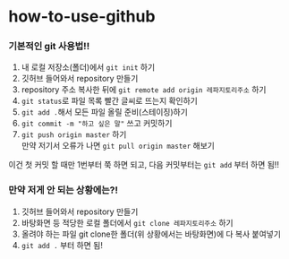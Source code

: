 # how-to-use-github
### 기본적인 git 사용법!!
1. 내 로컬 저장소(폴더)에서 `git init` 하기
1. 깃허브 들어와서 repository 만들기
1. repository 주소 복사한 뒤에 `git remote add origin 레파지토리주소` 하기
1. `git status`로 파일 목록 빨간 글씨로 뜨는지 확인하기
1. `git add .`해서 모든 파일 올릴 준비(스테이징)하기
1. `git commit -m "하고 싶은 말"` 쓰고 커밋하기
1. `git push origin master` 하기  
만약 저기서 오류가 나면 `git pull origin master` 해보기

이건 첫 커밋 할 때만 1번부터 쭉 하면 되고, 다음 커밋부터는 `git add` 부터 하면 됨!!

### 만약 저게 안 되는 상황에는?!
1. 깃허브 들어와서 repository 만들기
1. 바탕화면 등 적당한 로컬 폴더에서 `git clone 레파지토리주소` 하기
1. 올려야 하는 파일 git clone한 폴더(위 상황에서는 바탕화면)에 다 복사 붙여넣기
1. `git add .` 부터 하면 됨!
